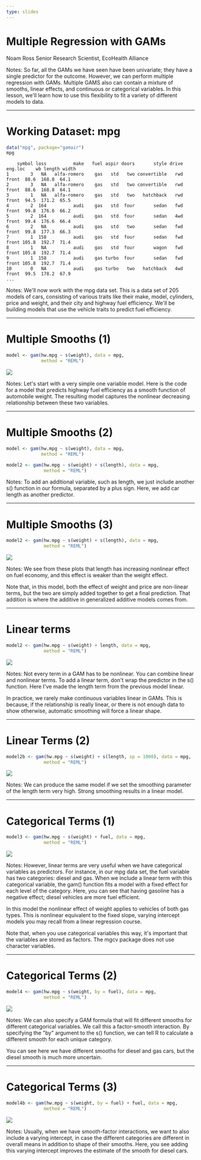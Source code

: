 ```yaml
---
type: slides
---
```


# Multiple Regression with GAMs

Noam Ross
Senior Research Scientist, EcoHealth Alliance

Notes: So far, all the GAMs we have seen have been univariate; they have a single predictor for the outcome. However, we can perform multiple regression with GAMs. Multiple GAMS also can contain a mixture of smooths, linear effects, and continuous or categorical variables. In this lesson, we'll learn how to use this flexibility to fit a variety of different models to data.

---

# Working Dataset: mpg

```r
data("mpg", package="gamair")
mpg
```

```out
    symbol loss          make   fuel aspir doors       style drive eng.loc    wb length width
1        3   NA   alfa-romero    gas   std   two convertible   rwd   front  88.6  168.8  64.1
2        3   NA   alfa-romero    gas   std   two convertible   rwd   front  88.6  168.8  64.1
3        1   NA   alfa-romero    gas   std   two   hatchback   rwd   front  94.5  171.2  65.5
4        2  164          audi    gas   std  four       sedan   fwd   front  99.8  176.6  66.2
5        2  164          audi    gas   std  four       sedan   4wd   front  99.4  176.6  66.4
6        2   NA          audi    gas   std   two       sedan   fwd   front  99.8  177.3  66.3
7        1  158          audi    gas   std  four       sedan   fwd   front 105.8  192.7  71.4
8        1   NA          audi    gas   std  four       wagon   fwd   front 105.8  192.7  71.4
9        1  158          audi    gas turbo  four       sedan   fwd   front 105.8  192.7  71.4
10       0   NA          audi    gas turbo   two   hatchback   4wd   front  99.5  178.2  67.9
...
```

Notes: We'll now work with the mpg data set.  This is a data set of 205 models of cars, consisting of various traits like their make, model, cylinders, price and weight, and their city and highway fuel efficiency. We'll be building models that use the vehicle traits to predict fuel efficiency.

---

# Multiple Smooths (1)

```r
model <- gam(hw.mpg ~ s(weight), data = mpg,
             method = "REML")
```
![](https://github.com/noamross/gams-in-r-course/blob/master/images/onevar-1.png?raw=true)


Notes: Let's start with a very simple one variable model.  Here is the code for a model that predicts highway fuel efficiency as a smooth function of automobile weight. The resulting model captures the nonlinear decreasing relationship between these two variables.

---

# Multiple Smooths (2)

```r
model <- gam(hw.mpg ~ s(weight), data = mpg,
             method = "REML")
```

```r
model2 <- gam(hw.mpg ~ s(weight) + s(length), data = mpg,
              method = "REML")
```


Notes: To add an additional variable, such as length, we just include
another s() function in our formula, separated by a plus sign. Here, we add car length as another predictor.

---

# Multiple Smooths (3)

```r
model2 <- gam(hw.mpg ~ s(weight) + s(length), data = mpg,
              method = "REML")
```

![](https://github.com/noamross/gams-in-r-course/blob/master/images/twovars-1.png?raw=true)


Notes: 
We see from these plots that length has increasing nonlinear effect on fuel economy, and this effect is weaker than the weight effect. 

Note that, in this model, both the effect of weight and price are non-linear terms, but the two are simply added together to get a final prediction.  That addition is where the additive in generalized additive models comes from.

---

# Linear terms

```r
model2 <- gam(hw.mpg ~ s(weight) + length, data = mpg,
              method = "REML")
```
![](https://github.com/noamross/gams-in-r-course/blob/master/images/mixed-linear-1.png?raw=true)


Notes: Not every term in a GAM has to be nonlinear.  You can combine linear and nonlinear terms.  To add a linear term, don't wrap the predictor in the s() function.  Here I've made the length term from the previous model linear. 

In practice, we rarely make continuous variables linear in GAMs. This is because, if the relationship is really linear, or there is not enough data to show otherwise, automatic smoothing will force a linear shape.

---

# Linear Terms (2)

```r
model2b <- gam(hw.mpg ~ s(weight) + s(length, sp = 1000), data = mpg,
              method = "REML")
```

![](https://github.com/noamross/gams-in-r-course/blob/master/images/mixed-linear-1.png?raw=true)

Notes: We can produce the same model if we set the smoothing parameter of the length term very high. Strong smoothing results in a linear model.

---

# Categorical Terms (1)

```r
model3 <- gam(hw.mpg ~ s(weight) + fuel, data = mpg,
              method = "REML")
```

![](https://github.com/noamross/gams-in-r-course/blob/master/images/categorical-1.png?raw=true)

Notes: However, linear terms are very useful when we have categorical variables as predictors.  For instance, in our mpg data set, the fuel variable has two categories: diesel and gas. When we include a linear term with this categorical variable, the gam() function fits a model with a fixed effect for each level of the category. Here, you can see that having gasoline has a negative effect; diesel vehicles are more fuel efficient. 

In this model the nonlinear effect of weight applies to vehicles of both gas types. This is nonlinear equivalent to the fixed slope, varying intercept models you may recall from a linear regression course.

Note that, when you use categorical variables this way, it's important that the variables are stored as factors. The mgcv package does not use character variables.

---

# Categorical Terms (2)

```r
model4 <- gam(hw.mpg ~ s(weight, by = fuel), data = mpg,
              method = "REML")
```
![](https://github.com/noamross/gams-in-r-course/blob/master/images/categorical-by-1.png?raw=true)


Notes: We can also specify a GAM formula that will fit different smooths for different categorical variables.  We call this a factor-smooth interaction.  By specifying the "by" argument to the s() function, we can tell R to calculate a different smooth for each unique category.

You can see here we have different smooths for diesel and gas cars, but the diesel smooth is much more uncertain.

---

# Categorical Terms (3)

```r
model4b <- gam(hw.mpg ~ s(weight, by = fuel) + fuel, data = mpg,
              method = "REML")
```

![](https://github.com/noamross/gams-in-r-course/blob/master/images/categorical-by-intercept-1.png?raw=true)


Notes: Usually, when we have smooth-factor interactions, we want to also include a varying intercept, in case the different categories are different in overall means in addition to shape of their smooths.  Here, you see adding this varying intercept improves the estimate of the smooth for diesel cars.
